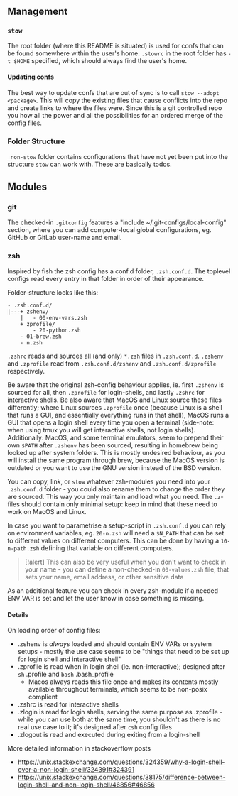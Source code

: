 
## Management
### `stow`
The root folder (where this README is situated) is used for confs that can be found somewhere within the user's home. 
`.stowrc` in the root folder has `-t $HOME` specified, which should always find the user's home.

#### Updating confs
The best way to update confs that are out of sync is to call `stow --adopt <package>`. This will copy the existing files that cause conflicts into the repo and create links to where the files were. Since this is a git controlled repo you how all the power and all the possibilities for an ordered merge of the config files.


### Folder Structure
`_non-stow` folder contains configurations that have not yet been put into the structure `stow` can work with. These are basically todos.

## Modules
### git
The checked-in `.gitconfig` features a "include ~/.git-configs/local-config" section, where you can add computer-local global configurations, eg. GitHub or GitLab user-name and email.

### zsh
Inspired by fish the zsh config has a conf.d folder, `.zsh.conf.d`. The toplevel configs read every entry in that folder in order of their appearance.

Folder-structure looks like this:
```
- .zsh.conf.d/
|---+ zshenv/
    |   - 00-env-vars.zsh
    + zprofile/
        - 20-python.zsh
    - 01-brew.zsh
    - n.zsh
```

`.zshrc` reads and sources all (and only) `*.zsh` files in `.zsh.conf.d`. `.zshenv` and `.zprofile` read from `.zsh.conf.d/zshenv` and `.zsh.conf.d/zprofile` respectively.

Be aware that the original zsh-config behaviour applies, ie. first `.zshenv` is sourced for all, then `.zprofile` for login-shells, and lastly `.zshrc` for interactive shells.
  Be also aware that MacOS and Linux source these files differently; where Linux sources `.zprofile` once (because Linux is a shell that runs a GUI, and essentially everything runs in that shell), MacOS runs a GUI that opens a login shell every time you open a terminal (side-note: when using tmux you will get interactive shells, not login shells).
  Additionally: MacOS, and some terminal emulators, seem to prepend their own `$PATH` after `.zshenv` has been sourced, resulting in homebrew being looked up after system folders. This is mostly undesired behaviour, as you will install the same program through brew, because the MacOS version is outdated or you want to use the GNU version instead of the BSD version.

You can copy, link, or `stow` whatever zsh-modules you need into your `.zsh.conf.d` folder - you could also rename them to change the order they are sourced. This way you only maintain and load what you need. The `.z`-files should contain only minimal setup: keep in mind that these need to work on MacOS and Linux. 

In case you want to parametrise a setup-script in `.zsh.conf.d` you can rely on environment variables, eg. `20-n.zsh` will need a `$N_PATH` that can be set to different values on different computers. This can be done by having a `10-n-path.zsh` defining that variable on different computers.

> [!alert]
> This can also be very useful when you don't want to check in your name - you can define a non-checked-in `00-values.zsh` file, that sets your name, email address, or other sensitive data

As an additional feature you can check in every zsh-module if a needed ENV VAR is set and let the user know in case something is missing.

#### Details
On loading order of config files:
- .zshenv is _always_ loaded and should contain ENV VARs or system setups - mostly the use case seems to be "things that need to be set up for login shell and interactive shell"
- .zprofile is read when in login shell (ie. non-interactive); designed after `sh` .profile and `bash` .bash_profile
  - Macos always reads this file once and makes its contents mostly available throughout terminals, which seems to be non-posix complient
- .zshrc is read for interactive shells
- .zlogin is read for login shells, serving the same purpose as .zprofile - while you can use both at the same time, you shouldn't as there is no real use case to it; it's designed after `csh` config files
- .zlogout is read and executed during exiting from a login-shell

More detailed information in stackoverflow posts
- https://unix.stackexchange.com/questions/324359/why-a-login-shell-over-a-non-login-shell/324391#324391
- https://unix.stackexchange.com/questions/38175/difference-between-login-shell-and-non-login-shell/46856#46856



